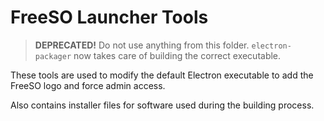 # FreeSO Launcher Tools

> **DEPRECATED!** Do not use anything from this folder. `electron-packager` now takes care of building the correct executable.

These tools are used to modify the default Electron executable to add the FreeSO logo and force admin access.

Also contains installer files for software used during the building
process.

